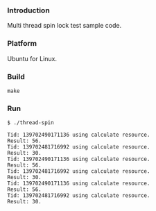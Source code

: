 ### Introduction

Multi thread spin lock test sample code.


### Platform

Ubuntu for Linux.


### Build

```console
make
```


### Run

```console
$ ./thread-spin

Tid: 139702490171136 using calculate resource.
Result: 56.
Tid: 139702481716992 using calculate resource.
Result: 30.
Tid: 139702490171136 using calculate resource.
Result: 56.
Tid: 139702481716992 using calculate resource.
Result: 30.
Tid: 139702490171136 using calculate resource.
Result: 56.
Tid: 139702481716992 using calculate resource.
Result: 30.
```
